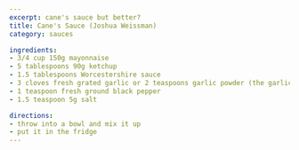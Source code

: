 ```yaml
---
excerpt: cane's sauce but better?
title: Cane's Sauce (Joshua Weissman)
category: sauces

ingredients:
- 3/4 cup 150g mayonnaise
- 5 tablespoons 90g ketchup
- 1.5 tablespoons Worcestershire sauce
- 3 cloves fresh grated garlic or 2 teaspoons garlic powder (the garlic is WAY better)
- 1 teaspoon fresh ground black pepper
- 1.5 teaspoon 5g salt

directions:
- throw into a bowl and mix it up
- put it in the fridge
---
```

